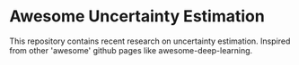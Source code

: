 # Awesome Uncertainty Estimation
 This repository contains recent research on uncertainty estimation. Inspired from other 'awesome' github pages like awesome-deep-learning.
